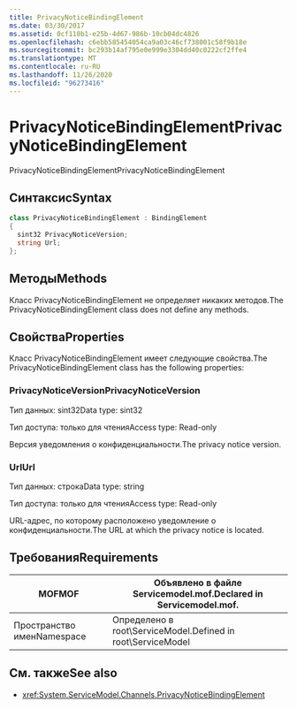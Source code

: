 ```yaml
---
title: PrivacyNoticeBindingElement
ms.date: 03/30/2017
ms.assetid: 0cf110b1-e25b-4d67-986b-10cb04dc4826
ms.openlocfilehash: c6ebb585454054ca9a03c46cf738001c58f9b18e
ms.sourcegitcommit: bc293b14af795e0e999e3304dd40c0222cf2ffe4
ms.translationtype: MT
ms.contentlocale: ru-RU
ms.lasthandoff: 11/26/2020
ms.locfileid: "96273416"
---
```

# <a name="privacynoticebindingelement"></a><span data-ttu-id="198f5-102">PrivacyNoticeBindingElement</span><span class="sxs-lookup"><span data-stu-id="198f5-102">PrivacyNoticeBindingElement</span></span>

<span data-ttu-id="198f5-103">PrivacyNoticeBindingElement</span><span class="sxs-lookup"><span data-stu-id="198f5-103">PrivacyNoticeBindingElement</span></span>  
  
## <a name="syntax"></a><span data-ttu-id="198f5-104">Синтаксис</span><span class="sxs-lookup"><span data-stu-id="198f5-104">Syntax</span></span>  
  
```csharp
class PrivacyNoticeBindingElement : BindingElement  
{  
  sint32 PrivacyNoticeVersion;  
  string Url;  
};  
```  
  
## <a name="methods"></a><span data-ttu-id="198f5-105">Методы</span><span class="sxs-lookup"><span data-stu-id="198f5-105">Methods</span></span>  

 <span data-ttu-id="198f5-106">Класс PrivacyNoticeBindingElement не определяет никаких методов.</span><span class="sxs-lookup"><span data-stu-id="198f5-106">The PrivacyNoticeBindingElement class does not define any methods.</span></span>  
  
## <a name="properties"></a><span data-ttu-id="198f5-107">Свойства</span><span class="sxs-lookup"><span data-stu-id="198f5-107">Properties</span></span>  

 <span data-ttu-id="198f5-108">Класс PrivacyNoticeBindingElement имеет следующие свойства.</span><span class="sxs-lookup"><span data-stu-id="198f5-108">The PrivacyNoticeBindingElement class has the following properties:</span></span>  
  
### <a name="privacynoticeversion"></a><span data-ttu-id="198f5-109">PrivacyNoticeVersion</span><span class="sxs-lookup"><span data-stu-id="198f5-109">PrivacyNoticeVersion</span></span>  

 <span data-ttu-id="198f5-110">Тип данных: sint32</span><span class="sxs-lookup"><span data-stu-id="198f5-110">Data type: sint32</span></span>  
  
 <span data-ttu-id="198f5-111">Тип доступа: только для чтения</span><span class="sxs-lookup"><span data-stu-id="198f5-111">Access type: Read-only</span></span>  
  
 <span data-ttu-id="198f5-112">Версия уведомления о конфиденциальности.</span><span class="sxs-lookup"><span data-stu-id="198f5-112">The privacy notice version.</span></span>  
  
### <a name="url"></a><span data-ttu-id="198f5-113">Url</span><span class="sxs-lookup"><span data-stu-id="198f5-113">Url</span></span>  

 <span data-ttu-id="198f5-114">Тип данных: строка</span><span class="sxs-lookup"><span data-stu-id="198f5-114">Data type: string</span></span>  
  
 <span data-ttu-id="198f5-115">Тип доступа: только для чтения</span><span class="sxs-lookup"><span data-stu-id="198f5-115">Access type: Read-only</span></span>  
  
 <span data-ttu-id="198f5-116">URL-адрес, по которому расположено уведомление о конфиденциальности.</span><span class="sxs-lookup"><span data-stu-id="198f5-116">The URL at which the privacy notice is located.</span></span>  
  
## <a name="requirements"></a><span data-ttu-id="198f5-117">Требования</span><span class="sxs-lookup"><span data-stu-id="198f5-117">Requirements</span></span>  
  
|<span data-ttu-id="198f5-118">MOF</span><span class="sxs-lookup"><span data-stu-id="198f5-118">MOF</span></span>|<span data-ttu-id="198f5-119">Объявлено в файле Servicemodel.mof.</span><span class="sxs-lookup"><span data-stu-id="198f5-119">Declared in Servicemodel.mof.</span></span>|  
|---------|-----------------------------------|  
|<span data-ttu-id="198f5-120">Пространство имен</span><span class="sxs-lookup"><span data-stu-id="198f5-120">Namespace</span></span>|<span data-ttu-id="198f5-121">Определено в root\ServiceModel.</span><span class="sxs-lookup"><span data-stu-id="198f5-121">Defined in root\ServiceModel</span></span>|  
  
## <a name="see-also"></a><span data-ttu-id="198f5-122">См. также</span><span class="sxs-lookup"><span data-stu-id="198f5-122">See also</span></span>

- <xref:System.ServiceModel.Channels.PrivacyNoticeBindingElement>
